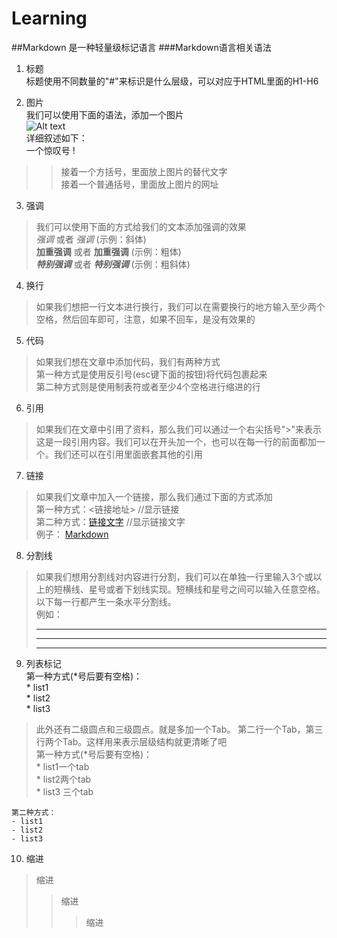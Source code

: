 # Learning
##Markdown 是一种轻量级标记语言
###Markdown语言相关语法  
1. 标题  
   标题使用不同数量的"#"来标识是什么层级，可以对应于HTML里面的H1-H6  

2. 图片  
   我们可以使用下面的语法，添加一个图片  
   ![Alt text](/path/to/img.jpg)  
   详细叙述如下：  
        一个惊叹号 !   
>>接着一个方括号，里面放上图片的替代文字  
>>接着一个普通括号，里面放上图片的网址  

3. 强调  
>我们可以使用下面的方式给我们的文本添加强调的效果  
>*强调* 或者 _强调_  (示例：斜体)  
>**加重强调** 或者 __加重强调__ (示例：粗体)  
>***特别强调*** 或者 ___特别强调___ (示例：粗斜体)    

4. 换行  
>如果我们想把一行文本进行换行，我们可以在需要换行的地方输入至少两个空格，然后回车即可，注意，如果不回车，是没有效果的  

5. 代码  
>如果我们想在文章中添加代码，我们有两种方式  
>第一种方式是使用反引号(esc键下面的按钮)将代码包裹起来  
>第二种方式则是使用制表符或者至少4个空格进行缩进的行  

6. 引用  
>如果我们在文章中引用了资料，那么我们可以通过一个右尖括号">"来表示这是一段引用内容。我们可以在开头加一个，也可以在每一行的前面都加一个。我们还可以在引用里面嵌套其他的引用  

7. 链接  
>如果我们文章中加入一个链接，那么我们通过下面的方式添加  
>第一种方式：<链接地址>     //显示链接  
>第二种方式：[链接文字](链接地址)   //显示链接文字  
>例子： [Markdown](http://blog.csdn.net/zhaokaiqiang1992)  

8. 分割线  
>如果我们想用分割线对内容进行分割，我们可以在单独一行里输入3个或以上的短横线、星号或者下划线实现。短横线和星号之间可以输入任意空格。以下每一行都产生一条水平分割线。  
>例如：  
>***  
>---  
>- - -   
    
9. 列表标记  
        第一种方式(*号后要有空格)：  
        * list1  
        * list2  
        * list3 

>此外还有二级圆点和三级圆点。就是多加一个Tab。
>第二行一个Tab，第三行两个Tab。这样用来表示层级结构就更清晰了吧   
    第一种方式(*号后要有空格)：  
    * list1一个tab  
        * list2两个tab  
            * list3 三个tab    
    
    第二种方式：  
    - list1  
    - list2  
    - list3  

10. 缩进  
>缩进  
>>缩进  
>>>缩进  
